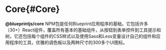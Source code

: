 # Core{#Core}

__@blueprintjs/core__ NPM包是任何Blueprint应用程序的基础。它包括许多（30+）React组件，覆盖所有基本的基础组件，从按钮到表单控件到工具提示和树。它还包括每个组件的CSS样式以及使用Sass和Less变量设计自己的组件和应用程序的工具，优雅的调色板以及两种尺寸的300多个UI图标。